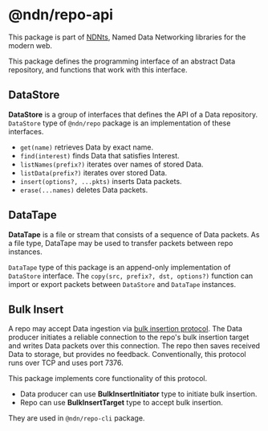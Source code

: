 # @ndn/repo-api

This package is part of [NDNts](https://yoursunny.com/p/NDNts/), Named Data Networking libraries for the modern web.

This package defines the programming interface of an abstract Data repository, and functions that work with this interface.

## DataStore

**DataStore** is a group of interfaces that defines the API of a Data repository.
`DataStore` type of `@ndn/repo` package is an implementation of these interfaces.

* `get(name)` retrieves Data by exact name.
* `find(interest)` finds Data that satisfies Interest.
* `listNames(prefix?)` iterates over names of stored Data.
* `listData(prefix?)` iterates over stored Data.
* `insert(options?, ...pkts)` inserts Data packets.
* `erase(...names)` deletes Data packets.

## DataTape

**DataTape** is a file or stream that consists of a sequence of Data packets.
As a file type, DataTape may be used to transfer packets between repo instances.

`DataTape` type of this package is an append-only implementation of `DataStore` interface.
The `copy(src, prefix?, dst, options?)` function can import or export packets between `DataStore` and `DataTape` instances.

## Bulk Insert

A repo may accept Data ingestion via [bulk insertion protocol](https://redmine.named-data.net/projects/repo-ng/wiki/Tcp_Bulk_Insert_Repo_Insertion_Protocol).
The Data producer initiates a reliable connection to the repo's bulk insertion target and writes Data packets over this connection.
The repo then saves received Data to storage, but provides no feedback.
Conventionally, this protocol runs over TCP and uses port 7376.

This package implements core functionality of this protocol.

* Data producer can use **BulkInsertInitiator** type to initiate bulk insertion.
* Repo can use **BulkInsertTarget** type to accept bulk insertion.

They are used in `@ndn/repo-cli` package.
